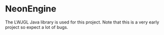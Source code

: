 # NeonEngine
The LWJGL Java library is used for this project. Note that this is a very early project so expect a lot of bugs.
